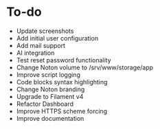# To-do

- Update screenshots
- Add initial user configuration
- Add mail support
- AI integration
- Test reset password functionality
- Change Noton volume to /srv/www/storage/app
- Improve script logging
- Code blocks syntax highlighting
- Change Noton branding
- Upgrade to Filament v4
- Refactor Dashboard
- Improve HTTPS scheme forcing
- Improve documentation
